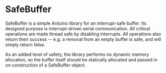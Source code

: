 # SafeBuffer

SafeBuffer is a simple Arduino library for an interrupt-safe buffer. Its designed purpose is interrupt-driven serial communication. All critical operations are made thread safe by disabling interrupts. All operations also return their success -- e.g. a removal from an empty buffer is safe, and will simply return false.

As an added level of safety, the library performs no dynamic memory allocation, so the buffer itself should be statically allocated and passed in on construction of a SafeBuffer object.
